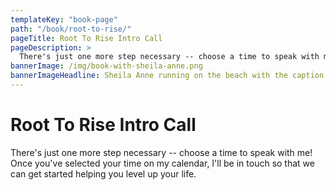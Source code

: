 ```yaml
---
templateKey: "book-page"
path: "/book/root-to-rise/"
pageTitle: Root To Rise Intro Call
pageDescription: >
  There's just one more step necessary -- choose a time to speak with me! Once you've selected your time on my calendar, I'll be in touch so that we can get started helping you level up your life.
bannerImage: /img/book-with-sheila-anne.png
bannerImageHeadline: Sheila Anne running on the beach with the caption Book with Sheila Anne
---
```


# Root To Rise Intro Call

There's just one more step necessary -- choose a time to speak with me! Once you've selected your time on my calendar, I'll be in touch so that we can get started helping you level up your life.
